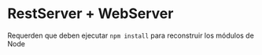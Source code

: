 # RestServer + WebServer

Requerden que deben ejecutar ```npm install``` para reconstruir los módulos de Node

